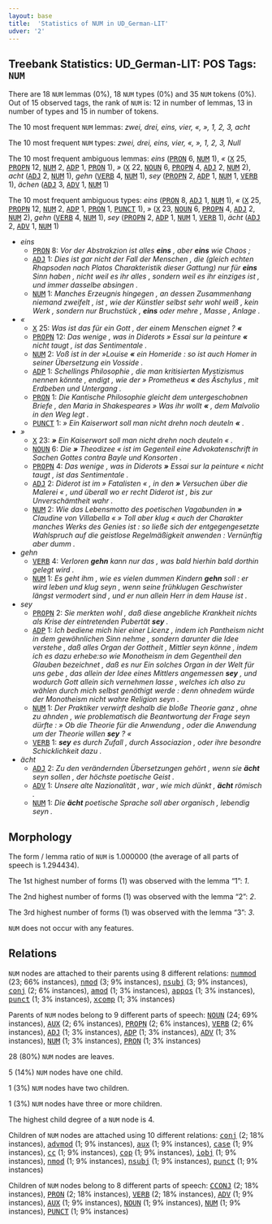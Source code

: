 ```yaml
---
layout: base
title:  'Statistics of NUM in UD_German-LIT'
udver: '2'
---
```


## Treebank Statistics: UD_German-LIT: POS Tags: `NUM`

There are 18 `NUM` lemmas (0%), 18 `NUM` types (0%) and 35 `NUM` tokens (0%).
Out of 15 observed tags, the rank of `NUM` is: 12 in number of lemmas, 13 in number of types and 15 in number of tokens.

The 10 most frequent `NUM` lemmas: <em>zwei, drei, eins, vier, «, », 1, 2, 3, acht</em>

The 10 most frequent `NUM` types:  <em>zwei, drei, eins, vier, «, », 1, 2, 3, Null</em>

The 10 most frequent ambiguous lemmas: <em>eins</em> (<tt><a href="de_lit-pos-PRON.html">PRON</a></tt> 6, <tt><a href="de_lit-pos-NUM.html">NUM</a></tt> 1), <em>«</em> (<tt><a href="de_lit-pos-X.html">X</a></tt> 25, <tt><a href="de_lit-pos-PROPN.html">PROPN</a></tt> 12, <tt><a href="de_lit-pos-NUM.html">NUM</a></tt> 2, <tt><a href="de_lit-pos-ADP.html">ADP</a></tt> 1, <tt><a href="de_lit-pos-PRON.html">PRON</a></tt> 1), <em>»</em> (<tt><a href="de_lit-pos-X.html">X</a></tt> 22, <tt><a href="de_lit-pos-NOUN.html">NOUN</a></tt> 6, <tt><a href="de_lit-pos-PROPN.html">PROPN</a></tt> 4, <tt><a href="de_lit-pos-ADJ.html">ADJ</a></tt> 2, <tt><a href="de_lit-pos-NUM.html">NUM</a></tt> 2), <em>acht</em> (<tt><a href="de_lit-pos-ADJ.html">ADJ</a></tt> 2, <tt><a href="de_lit-pos-NUM.html">NUM</a></tt> 1), <em>gehn</em> (<tt><a href="de_lit-pos-VERB.html">VERB</a></tt> 4, <tt><a href="de_lit-pos-NUM.html">NUM</a></tt> 1), <em>sey</em> (<tt><a href="de_lit-pos-PROPN.html">PROPN</a></tt> 2, <tt><a href="de_lit-pos-ADP.html">ADP</a></tt> 1, <tt><a href="de_lit-pos-NUM.html">NUM</a></tt> 1, <tt><a href="de_lit-pos-VERB.html">VERB</a></tt> 1), <em>ächen</em> (<tt><a href="de_lit-pos-ADJ.html">ADJ</a></tt> 3, <tt><a href="de_lit-pos-ADV.html">ADV</a></tt> 1, <tt><a href="de_lit-pos-NUM.html">NUM</a></tt> 1)

The 10 most frequent ambiguous types:  <em>eins</em> (<tt><a href="de_lit-pos-PRON.html">PRON</a></tt> 8, <tt><a href="de_lit-pos-ADJ.html">ADJ</a></tt> 1, <tt><a href="de_lit-pos-NUM.html">NUM</a></tt> 1), <em>«</em> (<tt><a href="de_lit-pos-X.html">X</a></tt> 25, <tt><a href="de_lit-pos-PROPN.html">PROPN</a></tt> 12, <tt><a href="de_lit-pos-NUM.html">NUM</a></tt> 2, <tt><a href="de_lit-pos-ADP.html">ADP</a></tt> 1, <tt><a href="de_lit-pos-PRON.html">PRON</a></tt> 1, <tt><a href="de_lit-pos-PUNCT.html">PUNCT</a></tt> 1), <em>»</em> (<tt><a href="de_lit-pos-X.html">X</a></tt> 23, <tt><a href="de_lit-pos-NOUN.html">NOUN</a></tt> 6, <tt><a href="de_lit-pos-PROPN.html">PROPN</a></tt> 4, <tt><a href="de_lit-pos-ADJ.html">ADJ</a></tt> 2, <tt><a href="de_lit-pos-NUM.html">NUM</a></tt> 2), <em>gehn</em> (<tt><a href="de_lit-pos-VERB.html">VERB</a></tt> 4, <tt><a href="de_lit-pos-NUM.html">NUM</a></tt> 1), <em>sey</em> (<tt><a href="de_lit-pos-PROPN.html">PROPN</a></tt> 2, <tt><a href="de_lit-pos-ADP.html">ADP</a></tt> 1, <tt><a href="de_lit-pos-NUM.html">NUM</a></tt> 1, <tt><a href="de_lit-pos-VERB.html">VERB</a></tt> 1), <em>ächt</em> (<tt><a href="de_lit-pos-ADJ.html">ADJ</a></tt> 2, <tt><a href="de_lit-pos-ADV.html">ADV</a></tt> 1, <tt><a href="de_lit-pos-NUM.html">NUM</a></tt> 1)


* <em>eins</em>
  * <tt><a href="de_lit-pos-PRON.html">PRON</a></tt> 8: <em>Vor der Abstrakzion ist alles <b>eins</b> , aber <b>eins</b> wie Chaos ;</em>
  * <tt><a href="de_lit-pos-ADJ.html">ADJ</a></tt> 1: <em>Dies ist gar nicht der Fall der Menschen , die (gleich echten Rhapsoden nach Platos Charakteristik dieser Gattung) nur für <b>eins</b> Sinn haben , nicht weil es ihr alles , sondern weil es ihr einziges ist , und immer dasselbe absingen .</em>
  * <tt><a href="de_lit-pos-NUM.html">NUM</a></tt> 1: <em>Manches Erzeugnis hingegen , an dessen Zusammenhang niemand zweifelt , ist , wie der Künstler selbst sehr wohl weiß , kein Werk , sondern nur Bruchstück , <b>eins</b> oder mehre , Masse , Anlage .</em>
* <em>«</em>
  * <tt><a href="de_lit-pos-X.html">X</a></tt> 25: <em>Was ist das für ein Gott , der einem Menschen eignet ? <b>«</b></em>
  * <tt><a href="de_lit-pos-PROPN.html">PROPN</a></tt> 12: <em>Das wenige , was in Diderots » Essai sur la peinture <b>«</b> nicht taugt , ist das Sentimentale .</em>
  * <tt><a href="de_lit-pos-NUM.html">NUM</a></tt> 2: <em>Voß ist in der »Louise <b>«</b> ein Homeride : so ist auch Homer in seiner Übersetzung ein Vosside .</em>
  * <tt><a href="de_lit-pos-ADP.html">ADP</a></tt> 1: <em>Schellings Philosophie , die man kritisierten Mystizismus nennen könnte , endigt , wie der » Prometheus <b>«</b> des Äschylus , mit Erdbeben und Untergang .</em>
  * <tt><a href="de_lit-pos-PRON.html">PRON</a></tt> 1: <em>Die Kantische Philosophie gleicht dem untergeschobnen Briefe , den Maria in Shakespeares » Was ihr wollt <b>«</b> , dem Malvolio in den Weg legt .</em>
  * <tt><a href="de_lit-pos-PUNCT.html">PUNCT</a></tt> 1: <em>» Ein Kaiserwort soll man nicht drehn noch deuteln <b>«</b> .</em>
* <em>»</em>
  * <tt><a href="de_lit-pos-X.html">X</a></tt> 23: <em><b>»</b> Ein Kaiserwort soll man nicht drehn noch deuteln « .</em>
  * <tt><a href="de_lit-pos-NOUN.html">NOUN</a></tt> 6: <em>Die <b>»</b> Theodizee « ist im Gegenteil eine Advokatenschrift in Sachen Gottes contra Bayle und Konsorten .</em>
  * <tt><a href="de_lit-pos-PROPN.html">PROPN</a></tt> 4: <em>Das wenige , was in Diderots <b>»</b> Essai sur la peinture « nicht taugt , ist das Sentimentale .</em>
  * <tt><a href="de_lit-pos-ADJ.html">ADJ</a></tt> 2: <em>Diderot ist im » Fatalisten « , in den <b>»</b> Versuchen über die Malerei « , und überall wo er recht Diderot ist , bis zur Unverschämtheit wahr .</em>
  * <tt><a href="de_lit-pos-NUM.html">NUM</a></tt> 2: <em>Wie das Lebensmotto des poetischen Vagabunden in <b>»</b> Claudine von Villabella « » Toll aber klug « auch der Charakter manches Werks des Genies ist : so ließe sich der entgegengesetzte Wahlspruch auf die geistlose Regelmäßigkeit anwenden : Vernünftig aber dumm .</em>
* <em>gehn</em>
  * <tt><a href="de_lit-pos-VERB.html">VERB</a></tt> 4: <em>Verloren <b>gehn</b> kann nur das , was bald hierhin bald dorthin gelegt wird .</em>
  * <tt><a href="de_lit-pos-NUM.html">NUM</a></tt> 1: <em>Es geht ihm , wie es vielen dummen Kindern <b>gehn</b> soll : er wird leben und klug seyn , wenn seine frühklugen Geschwister längst vermodert sind , und er nun allein Herr in dem Hause ist .</em>
* <em>sey</em>
  * <tt><a href="de_lit-pos-PROPN.html">PROPN</a></tt> 2: <em>Sie merkten wohl , daß diese angebliche Krankheit nichts als Krise der eintretenden Pubertät <b>sey</b> .</em>
  * <tt><a href="de_lit-pos-ADP.html">ADP</a></tt> 1: <em>Ich bediene mich hier einer Licenz , indem ich Pantheism nicht in dem gewöhnlichen Sinn nehme , sondern darunter die Idee verstehe , daß alles Organ der Gottheit , Mittler seyn könne , indem ich es dazu erhebe:so wie Monotheism in dem Gegentheil den Glauben bezeichnet , daß es nur Ein solches Organ in der Welt für uns gebe , das allein der Idee eines Mittlers angemessen <b>sey</b> , und wodurch Gott allein sich vernehmen lasse , welches ich also zu wählen durch mich selbst genöthigt werde : denn ohnedem würde der Monotheism nicht wahre Religion seyn .</em>
  * <tt><a href="de_lit-pos-NUM.html">NUM</a></tt> 1: <em>Der Praktiker verwirft deshalb die bloße Theorie ganz , ohne zu ahnden , wie problematisch die Beantwortung der Frage seyn dürfte : » Ob die Theorie für die Anwendung , oder die Anwendung um der Theorie willen <b>sey</b> ? «</em>
  * <tt><a href="de_lit-pos-VERB.html">VERB</a></tt> 1: <em><b>sey</b> es durch Zufall , durch Associazion , oder ihre besondre Schicklichkeit dazu .</em>
* <em>ächt</em>
  * <tt><a href="de_lit-pos-ADJ.html">ADJ</a></tt> 2: <em>Zu den verändernden Übersetzungen gehört , wenn sie <b>ächt</b> seyn sollen , der höchste poetische Geist .</em>
  * <tt><a href="de_lit-pos-ADV.html">ADV</a></tt> 1: <em>Unsere alte Nazionalität , war , wie mich dünkt , <b>ächt</b> römisch .</em>
  * <tt><a href="de_lit-pos-NUM.html">NUM</a></tt> 1: <em>Die <b>ächt</b> poetische Sprache soll aber organisch , lebendig seyn .</em>

## Morphology

The form / lemma ratio of `NUM` is 1.000000 (the average of all parts of speech is 1.294434).

The 1st highest number of forms (1) was observed with the lemma “1”: <em>1</em>.

The 2nd highest number of forms (1) was observed with the lemma “2”: <em>2</em>.

The 3rd highest number of forms (1) was observed with the lemma “3”: <em>3</em>.

`NUM` does not occur with any features.


## Relations

`NUM` nodes are attached to their parents using 8 different relations: <tt><a href="de_lit-dep-nummod.html">nummod</a></tt> (23; 66% instances), <tt><a href="de_lit-dep-nmod.html">nmod</a></tt> (3; 9% instances), <tt><a href="de_lit-dep-nsubj.html">nsubj</a></tt> (3; 9% instances), <tt><a href="de_lit-dep-conj.html">conj</a></tt> (2; 6% instances), <tt><a href="de_lit-dep-amod.html">amod</a></tt> (1; 3% instances), <tt><a href="de_lit-dep-appos.html">appos</a></tt> (1; 3% instances), <tt><a href="de_lit-dep-punct.html">punct</a></tt> (1; 3% instances), <tt><a href="de_lit-dep-xcomp.html">xcomp</a></tt> (1; 3% instances)

Parents of `NUM` nodes belong to 9 different parts of speech: <tt><a href="de_lit-pos-NOUN.html">NOUN</a></tt> (24; 69% instances), <tt><a href="de_lit-pos-AUX.html">AUX</a></tt> (2; 6% instances), <tt><a href="de_lit-pos-PROPN.html">PROPN</a></tt> (2; 6% instances), <tt><a href="de_lit-pos-VERB.html">VERB</a></tt> (2; 6% instances), <tt><a href="de_lit-pos-ADJ.html">ADJ</a></tt> (1; 3% instances), <tt><a href="de_lit-pos-ADP.html">ADP</a></tt> (1; 3% instances), <tt><a href="de_lit-pos-ADV.html">ADV</a></tt> (1; 3% instances), <tt><a href="de_lit-pos-NUM.html">NUM</a></tt> (1; 3% instances), <tt><a href="de_lit-pos-PRON.html">PRON</a></tt> (1; 3% instances)

28 (80%) `NUM` nodes are leaves.

5 (14%) `NUM` nodes have one child.

1 (3%) `NUM` nodes have two children.

1 (3%) `NUM` nodes have three or more children.

The highest child degree of a `NUM` node is 4.

Children of `NUM` nodes are attached using 10 different relations: <tt><a href="de_lit-dep-conj.html">conj</a></tt> (2; 18% instances), <tt><a href="de_lit-dep-advmod.html">advmod</a></tt> (1; 9% instances), <tt><a href="de_lit-dep-aux.html">aux</a></tt> (1; 9% instances), <tt><a href="de_lit-dep-case.html">case</a></tt> (1; 9% instances), <tt><a href="de_lit-dep-cc.html">cc</a></tt> (1; 9% instances), <tt><a href="de_lit-dep-cop.html">cop</a></tt> (1; 9% instances), <tt><a href="de_lit-dep-iobj.html">iobj</a></tt> (1; 9% instances), <tt><a href="de_lit-dep-nmod.html">nmod</a></tt> (1; 9% instances), <tt><a href="de_lit-dep-nsubj.html">nsubj</a></tt> (1; 9% instances), <tt><a href="de_lit-dep-punct.html">punct</a></tt> (1; 9% instances)

Children of `NUM` nodes belong to 8 different parts of speech: <tt><a href="de_lit-pos-CCONJ.html">CCONJ</a></tt> (2; 18% instances), <tt><a href="de_lit-pos-PRON.html">PRON</a></tt> (2; 18% instances), <tt><a href="de_lit-pos-VERB.html">VERB</a></tt> (2; 18% instances), <tt><a href="de_lit-pos-ADV.html">ADV</a></tt> (1; 9% instances), <tt><a href="de_lit-pos-AUX.html">AUX</a></tt> (1; 9% instances), <tt><a href="de_lit-pos-NOUN.html">NOUN</a></tt> (1; 9% instances), <tt><a href="de_lit-pos-NUM.html">NUM</a></tt> (1; 9% instances), <tt><a href="de_lit-pos-PUNCT.html">PUNCT</a></tt> (1; 9% instances)

